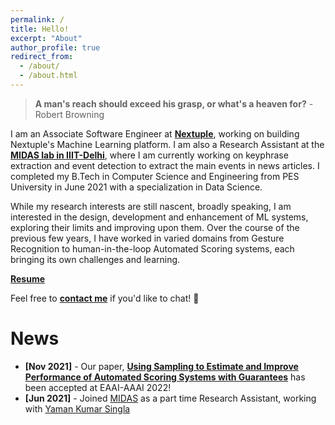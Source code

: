 ```yaml
---
permalink: /
title: Hello!
excerpt: "About"
author_profile: true
redirect_from: 
  - /about/
  - /about.html
---
```


> **A man's reach should exceed his grasp, or what's a heaven for?** - Robert Browning

I am an Associate Software Engineer at [**Nextuple**](https://www.nextuple.com/), working on building Nextuple's Machine Learning platform. I am also a Research Assistant at the [**MIDAS lab in IIIT-Delhi**](http://midas.iiitd.edu.in/), where I am currently working on keyphrase extraction and event detection to extract the main events in news articles. I completed my B.Tech in Computer Science and Engineering from PES University in June 2021 with a specialization in Data Science.

While my research interests are still nascent, broadly speaking, I am interested in the design, development and enhancement of ML systems, exploring their limits and improving upon them. Over the course of the previous few years, I have worked in varied domains from Gesture Recognition to human-in-the-loop Automated Scoring systems, each bringing its own challenges and learning. 

[**Resume**](files/resume.pdf)

Feel free to [**contact me**](mailto:sriramsk1999@gmail.com) if you'd like to chat! :wave: 

News
======

- **[Nov 2021]** - Our paper, [**Using Sampling to Estimate and Improve Performance of Automated Scoring Systems with Guarantees**](https://arxiv.org/abs/2111.08906) has been accepted at EAAI-AAAI 2022!
- **[Jun 2021]** - Joined [MIDAS](http://midas.iiitd.edu.in/) as a part time Research Assistant, working with [Yaman Kumar Singla](https://sites.google.com/view/yaman-kumar/home)
